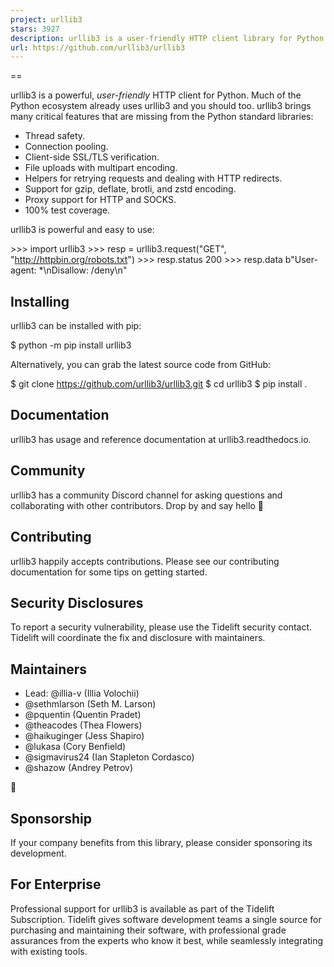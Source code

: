```yaml
---
project: urllib3
stars: 3927
description: urllib3 is a user-friendly HTTP client library for Python
url: https://github.com/urllib3/urllib3
---
```


==

  

urllib3 is a powerful, _user-friendly_ HTTP client for Python. Much of the Python ecosystem already uses urllib3 and you should too. urllib3 brings many critical features that are missing from the Python standard libraries:

-   Thread safety.
-   Connection pooling.
-   Client-side SSL/TLS verification.
-   File uploads with multipart encoding.
-   Helpers for retrying requests and dealing with HTTP redirects.
-   Support for gzip, deflate, brotli, and zstd encoding.
-   Proxy support for HTTP and SOCKS.
-   100% test coverage.

urllib3 is powerful and easy to use:

\>\>> import urllib3
\>\>> resp \= urllib3.request("GET", "http://httpbin.org/robots.txt")
\>\>> resp.status
200
\>\>> resp.data
b"User-agent: \*\\nDisallow: /deny\\n"

Installing
----------

urllib3 can be installed with pip:

$ python -m pip install urllib3

Alternatively, you can grab the latest source code from GitHub:

$ git clone https://github.com/urllib3/urllib3.git
$ cd urllib3
$ pip install .

Documentation
-------------

urllib3 has usage and reference documentation at urllib3.readthedocs.io.

Community
---------

urllib3 has a community Discord channel for asking questions and collaborating with other contributors. Drop by and say hello 👋

Contributing
------------

urllib3 happily accepts contributions. Please see our contributing documentation for some tips on getting started.

Security Disclosures
--------------------

To report a security vulnerability, please use the Tidelift security contact. Tidelift will coordinate the fix and disclosure with maintainers.

Maintainers
-----------

-   Lead: @illia-v (Illia Volochii)
-   @sethmlarson (Seth M. Larson)
-   @pquentin (Quentin Pradet)
-   @theacodes (Thea Flowers)
-   @haikuginger (Jess Shapiro)
-   @lukasa (Cory Benfield)
-   @sigmavirus24 (Ian Stapleton Cordasco)
-   @shazow (Andrey Petrov)

👋

Sponsorship
-----------

If your company benefits from this library, please consider sponsoring its development.

For Enterprise
--------------

Professional support for urllib3 is available as part of the Tidelift Subscription. Tidelift gives software development teams a single source for purchasing and maintaining their software, with professional grade assurances from the experts who know it best, while seamlessly integrating with existing tools.
